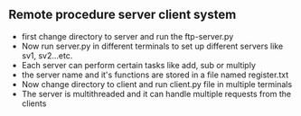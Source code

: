 ## Remote procedure server client system
* first change directory to server and run the ftp-server.py
* Now run server.py in different terminals to set up different servers like sv1, sv2...etc.
* Each server can perform certain tasks like add, sub or multiply 
* the server name and it's functions are stored in a file named register.txt
* Now change directory to client and run client.py file in multiple terminals
* The server is multithreaded and it can handle multiple requests from the clients
